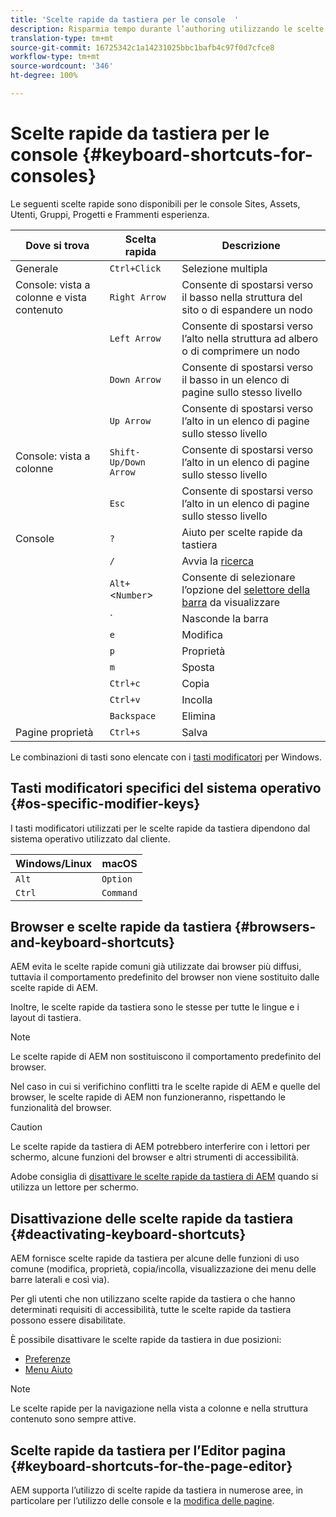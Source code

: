 ```yaml
---
title: 'Scelte rapide da tastiera per le console  '
description: Risparmia tempo durante l’authoring utilizzando le scelte rapide da tastiera
translation-type: tm+mt
source-git-commit: 16725342c1a14231025bbc1bafb4c97f0d7cfce8
workflow-type: tm+mt
source-wordcount: '346'
ht-degree: 100%

---
```



# Scelte rapide da tastiera per le console   {#keyboard-shortcuts-for-consoles}

Le seguenti scelte rapide sono disponibili per le console Sites, Assets, Utenti, Gruppi, Progetti e Frammenti esperienza.

| Dove si trova | Scelta rapida | Descrizione |
|---|---|---|
| Generale | `Ctrl+Click` | Selezione multipla |
| Console: vista a colonne e vista contenuto | `Right Arrow` | Consente di spostarsi verso il basso nella struttura del sito o di espandere un nodo |
|  | `Left Arrow` | Consente di spostarsi verso l’alto nella struttura ad albero o di comprimere un nodo |
|  | `Down Arrow` | Consente di spostarsi verso il basso in un elenco di pagine sullo stesso livello |
|  | `Up Arrow` | Consente di spostarsi verso l’alto in un elenco di pagine sullo stesso livello |
| Console: vista a colonne | `Shift-Up/Down Arrow` | Consente di spostarsi verso l’alto in un elenco di pagine sullo stesso livello |
|  | `Esc` | Consente di spostarsi verso l’alto in un elenco di pagine sullo stesso livello |
| Console | `?` | Aiuto per scelte rapide da tastiera |
|  | `/` | Avvia la [ricerca](/help/sites-cloud/authoring/getting-started/search.md) |
|  | `Alt+`&lt;`Number`> | Consente di selezionare l’opzione del [selettore della barra](/help/sites-cloud/authoring/getting-started/basic-handling.md#rail-selector) da visualizzare |
|  | ` | Nasconde la barra |
|  | `e` | Modifica |
|  | `p` | Proprietà |
|  | `m` | Sposta |
|  | `Ctrl+c` | Copia |
|  | `Ctrl+v` | Incolla |
|  | `Backspace` | Elimina |
| Pagine proprietà | `Ctrl+s` | Salva |

Le combinazioni di tasti sono elencate con i [tasti modificatori](#os-specific-modifier-keys) per Windows.

## Tasti modificatori specifici del sistema operativo {#os-specific-modifier-keys}

I tasti modificatori utilizzati per le scelte rapide da tastiera dipendono dal sistema operativo utilizzato dal cliente.

| Windows/Linux | macOS |
|---|---|
| `Alt` | `Option` |
| `Ctrl` | `Command` |

## Browser e scelte rapide da tastiera {#browsers-and-keyboard-shortcuts}

AEM evita le scelte rapide comuni già utilizzate dai browser più diffusi, tuttavia il comportamento predefinito del browser non viene sostituito dalle scelte rapide di AEM.

Inoltre, le scelte rapide da tastiera sono le stesse per tutte le lingue e i layout di tastiera.

>[!NOTE]
>
>Le scelte rapide di AEM non sostituiscono il comportamento predefinito del browser.
>
>Nel caso in cui si verifichino conflitti tra le scelte rapide di AEM e quelle del browser, le scelte rapide di AEM non funzioneranno, rispettando le funzionalità del browser.

>[!CAUTION]
>
>Le scelte rapide da tastiera di AEM potrebbero interferire con i lettori per schermo, alcune funzioni del browser e altri strumenti di accessibilità.
>
>Adobe consiglia di [disattivare le scelte rapide da tastiera di AEM](#deactivating-keyboard-shortcuts) quando si utilizza un lettore per schermo.

## Disattivazione delle scelte rapide da tastiera {#deactivating-keyboard-shortcuts}

AEM fornisce scelte rapide da tastiera per alcune delle funzioni di uso comune (modifica, proprietà, copia/incolla, visualizzazione dei menu delle barre laterali e così via).

Per gli utenti che non utilizzano scelte rapide da tastiera o che hanno determinati requisiti di accessibilità, tutte le scelte rapide da tastiera possono essere disabilitate.

È possibile disattivare le scelte rapide da tastiera in due posizioni:

* [Preferenze](/help/sites-cloud/authoring/getting-started/account-environment.md#my-preferences)
* [Menu Aiuto](/help/sites-cloud/authoring/getting-started/basic-handling.md#accessing-help)

>[!NOTE]
>
>Le scelte rapide per la navigazione nella vista a colonne e nella struttura contenuto sono sempre attive.

## Scelte rapide da tastiera per l’Editor pagina {#keyboard-shortcuts-for-the-page-editor}

AEM supporta l’utilizzo di scelte rapide da tastiera in numerose aree, in particolare per l’utilizzo delle console e la [modifica delle pagine](/help/sites-cloud/authoring/fundamentals/keyboard-shortcuts.md).
